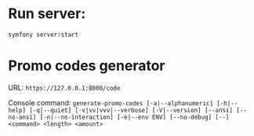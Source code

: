 # Run server:

`symfony server:start`

# Promo codes generator

URL:
`https://127.0.0.1:8000/code`

Console command:
`generate-promo-codes [-a|--alphanumeric] [-h|--help] [-q|--quiet] [-v|vv|vvv|--verbose] [-V|--version] [--ansi] [--no-ansi] [-n|--no-interaction] [-e|--env ENV] [--no-debug] [--] <command> <length> <amount>`